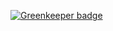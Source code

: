 
[![Greenkeeper badge](https://badges.greenkeeper.io/basarat/demo-noImplicitAny.svg)](https://greenkeeper.io/)
